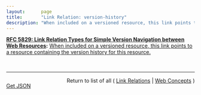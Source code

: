 ```yaml
---
layout:      page
title:       "Link Relation: version-history"
description: "When included on a versioned resource, this link points to a resource containing the version history for this resource."
---
```


**[RFC 5829: Link Relation Types for Simple Version Navigation between Web Resources](/specs/IETF/RFC/5829 "This specification defines a set of link relation types that may be used on Web resources for navigation between a resource and other resources related to version control, such as past versions and working copies."):** [When included on a versioned resource, this link points to a resource containing the version history for this resource.](http://tools.ietf.org/html/rfc5829#section-3.1 "Read documentation for Link Relation &#34;version-history&#34;")

<br/>
<hr/>

<p style="float : left"><a href="version-history.json" title="Get JSON representing this particular Web Concept">Get JSON</a></p>
<p style="text-align: right">Return to list of all ( <a href="../link-relations">Link Relations</a> | <a href="../">Web Concepts</a> )</p>
